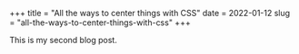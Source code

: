 +++
title = "All the ways to center things with CSS"
date = 2022-01-12
slug = "all-the-ways-to-center-things-with-css"
+++

This is my second blog post.